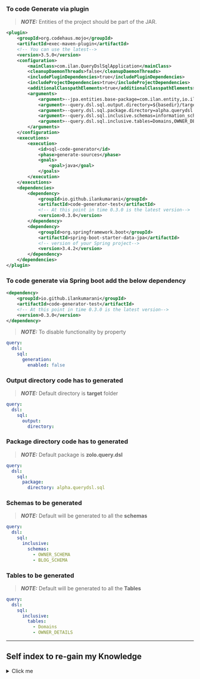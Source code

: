 ### To code Generate via plugin

> **_NOTE:_**  Entities of the project should be part of the JAR.

```xml
<plugin>
    <groupId>org.codehaus.mojo</groupId>
    <artifactId>exec-maven-plugin</artifactId>
    <!-- You can use the latest-->
    <version>3.5.0</version>
    <configuration>
        <mainClass>com.ilan.QueryDslSqlApplication</mainClass>
        <cleanupDaemonThreads>false</cleanupDaemonThreads>
        <includePluginDependencies>true</includePluginDependencies>
        <includeProjectDependencies>true</includeProjectDependencies>
        <additionalClasspathElements>true</additionalClasspathElements>
        <arguments>
            <argument>--jpa.entities.base-package=com.ilan.entity,io.ilan.entity</argument>
            <argument>--query.dsl.sql.output.directory=${basedir}/target/generated-sources</argument>
            <argument>--query.dsl.sql.package.directory=alpha.querydsl.sql</argument>
            <argument>--query.dsl.sql.inclusive.schemas=information_schema,OWNER_SCHEMA,BLOG_SCHEMA</argument>
            <argument>--query.dsl.sql.inclusive.tables=Domains,OWNER_DETAILS</argument>
        </arguments>
    </configuration>
    <executions>
        <execution>
            <id>sql-code-generator</id>
            <phase>generate-sources</phase>
            <goals>
                <goal>java</goal>
            </goals>
        </execution>
    </executions>
    <dependencies>
        <dependency>
            <groupId>io.github.ilankumarani</groupId>
            <artifactId>code-generator-test</artifactId>
            <!-- At this point in time 0.3.0 is the latest version-->
            <version>0.3.0</version>
        </dependency>
        <dependency>
            <groupId>org.springframework.boot</groupId>
            <artifactId>spring-boot-starter-data-jpa</artifactId>
            <!-- version of your Spring project-->
            <version>3.4.2</version>
        </dependency>
    </dependencies>
</plugin>
```

### To code generate via Spring boot add the below dependency

```xml
<dependency>
    <groupId>io.github.ilankumarani</groupId>
    <artifactId>code-generator-test</artifactId>
    <!-- At this point in time 0.3.0 is the latest version-->
    <version>0.3.0</version>
</dependency>
```
> **_NOTE:_**  To disable functionality by property

```yaml
query:
  dsl:
    sql:
      generation:
        enabled: false
```

### Output directory code has to generated

> **_NOTE:_**  Default directory is **target** folder

```yaml
query:
  dsl:
    sql:
      output:
        directory:
```


### Package directory code has to generated

> **_NOTE:_**  Default package is **zolo.query.dsl**
```yaml
query:
  dsl:
    sql:
      package:
        directory: alpha.querydsl.sql
```

### Schemas to be generated

> **_NOTE:_**  Default will be generated to all the **schemas**
```yaml
query:
  dsl:
    sql:
      inclusive:
        schemas:
          - OWNER_SCHEMA
          - BLOG_SCHEMA
```

### Tables to be generated

> **_NOTE:_**  Default will be generated to all the **Tables**
```yaml
query:
  dsl:
    sql:
      inclusive:
        tables:
          - Domains
          - OWNER_DETAILS
```

___

## Self index to re-gain my Knowledge
<details>
  <summary>Click me</summary>

#### 1. CustomMetadataExporter to be copied from MetadataExporter

#### 2. Import Jakarta validation library
```java
   import jakarta.annotation.Nullable;
```
#### 3. Constructor changes in CustomMetadataExporter
```java
private final CustomMetadataExporterConfigImpl config;

public CustomMetadataExporter(CustomMetadataExporterConfigImpl config) {
    this.config = config;
}
```
#### 4. Changes in below method
```java
private void handleTable(DatabaseMetaData md, ResultSet tables) throws SQLException {
    var catalog = tables.getString("TABLE_CAT");
    var schema = tables.getString("TABLE_SCHEM");
    var schemaName = normalize(tables.getString("TABLE_SCHEM"));
    var tableName = normalize(tables.getString("TABLE_NAME"));

    if (FilterSqlGeneratorUtil.codeGenerateFor(FilterSqlGeneratorUtil.valuesToLowerCase(config.getSchemasIncluded()),
            FilterSqlGeneratorUtil.valuesToLowerCase(config.getTablesIncluded()), schemaName, tableName)) {
                /*
                        existing logic of this method to be copied over here
                 */
    }
}
```
</details>